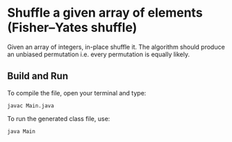 # Shuffle a given array of elements (Fisher–Yates shuffle)

Given an array of integers, in-place shuffle it.
The algorithm should produce an unbiased permutation i.e. every permutation is equally likely.

## Build and Run

To compile the file, open your terminal and type:
```
javac Main.java
```

To run the generated class file, use:
```
java Main
```
